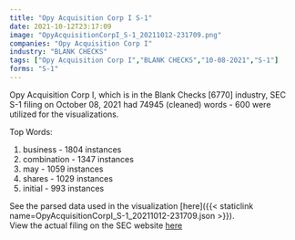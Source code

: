 ```yaml
---
title: "Opy Acquisition Corp I S-1"
date: 2021-10-12T23:17:09
image: "OpyAcquisitionCorpI_S-1_20211012-231709.png"
companies: "Opy Acquisition Corp I"
industry: "BLANK CHECKS"
tags: ["Opy Acquisition Corp I","BLANK CHECKS","10-08-2021","S-1"]
forms: "S-1"
---
```

Opy Acquisition Corp I, which is in the Blank Checks [6770] industry, SEC S-1 filing on October 08, 2021 had 74945 (cleaned) words - 600 were utilized for the visualizations.

Top Words:
1. business - 1804 instances
2. combination - 1347 instances
3. may - 1059 instances
4. shares - 1029 instances
5. initial - 993 instances


See the parsed data used in the visualization [here]({{< staticlink name=OpyAcquisitionCorpI_S-1_20211012-231709.json >}}).  
View the actual filing on the SEC website [here](https://www.sec.gov/Archives/edgar/data/1870778/0001193125-21-295657.txt)